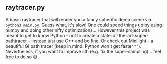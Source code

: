 ## raytracer.py

A basic raytracer that will render you a fancy spherific demo scene via
`python3 main.py`. Guess what, it's slow! One could speed things up by using
numpy and doing other nifty optimizations... However this project was meant to
get to know Python - not to create a state-of-the-art-super-pathtracer - instead just
use C++ and be fine. Or check out [Minilight](http://www.hxa.name/minilight/) -
a beautiful GI path tracer (keep in mind: Python won't get faster ^^).
Nevertheless, if you want to improve sth (e.g. fix the super-sampling)... feel
free to do so :sweat_smile:.
